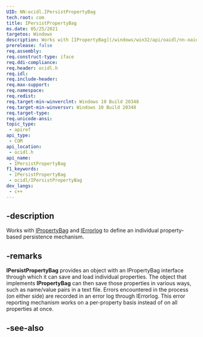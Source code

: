 ```yaml
---
UID: NN:ocidl.IPersistPropertyBag
tech.root: com
title: IPersistPropertyBag
ms.date: 05/25/2021
targetos: Windows
description: Works with [IPropertyBag](/windows/win32/api/oaidl/nn-oaidl-ipropertybag) and [IErrorlog](/windows/win32/api/oaidl/nn-oaidl-ierrorlog) to define an individual property-based persistence mechanism.
prerelease: false
req.assembly: 
req.construct-type: iface
req.ddi-compliance: 
req.header: ocidl.h
req.idl: 
req.include-header: 
req.max-support: 
req.namespace: 
req.redist: 
req.target-min-winverclnt: Windows 10 Build 20348
req.target-min-winversvr: Windows 10 Build 20348
req.target-type: 
req.unicode-ansi: 
topic_type:
 - apiref
api_type:
 - COM
api_location:
 - ocidl.h
api_name:
 - IPersistPropertyBag
f1_keywords:
 - IPersistPropertyBag
 - ocidl/IPersistPropertyBag
dev_langs:
 - c++
---
```


## -description

Works with [IPropertyBag](/windows/win32/api/oaidl/nn-oaidl-ipropertybag) and [IErrorlog](/windows/win32/api/oaidl/nn-oaidl-ierrorlog) to define an individual property-based persistence mechanism.

## -remarks

**IPersistPropertyBag** provides an object with an IPropertyBag interface through which it can save and load individual properties. The object that implements **IPropertyBag** can then save those properties in various ways, such as name/value pairs in a text file. Errors encountered in the process (on either side) are recorded in an error log through IErrorlog. This error reporting mechanism works on a per-property basis instead of on all properties at once.

## -see-also


